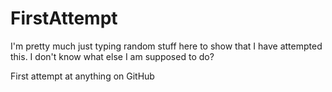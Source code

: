 FirstAttempt
============
I'm pretty much just typing random stuff here to show that I have attempted this.
I don't know what else I am supposed to do?

First attempt at anything on GitHub
